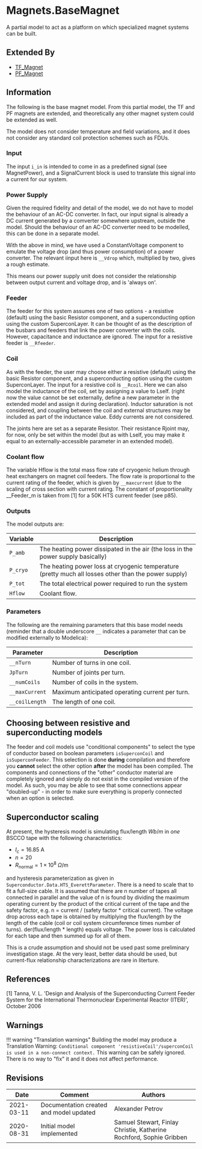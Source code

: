 # Magnets.BaseMagnet

A partial model to act as a platform on which specialized magnet systems can be built.

## Extended By

- [TF_Magnet](tfcoil.md)
- [PF_Magnet](pfcoil.md)

## Information

The following is the base magnet model. From this partial model, the TF and PF magnets are extended, and theoretically any other magnet system could be extended as well.

The model does not consider temperature and field variations, and it does not consider any standard coil protection schemes such as FDUs.

### Input
The input `i_in` is intended to come in as a predefined signal (see MagnetPower), and a SignalCurrent block is used to translate this signal into a current for our system.

### Power Supply
Given the required fidelity and detail of the model, we do not have to model the behaviour of an AC-DC converter. In fact, our input signal is already a DC current generated by a comverter somewhere upstream, outside the model. Should the behaviour of an AC-DC converter need to be modelled, this can be done in a separate model.

With the above in mind, we have used a ConstantVoltage component to emulate the voltage drop (and thus power consumption) of a power converter. The relevant iinput here is `__Vdrop` which, multiplied by two, gives a rough estimate.

This means our power supply unit does not consider the relationship between output current and voltage drop, and is 'always on'.

### Feeder
The feeder for this system assumes one of two options - a resistive (default) using the basic Resistor component, and a superconducting option using the custom SuperconLayer. It can be thought of as the description of the busbars and feeders that link the power converter with the coils. However, capacitance and inductance are ignored.
The input for a resistive feeder is `__Rfeeder`.

### Coil
As with the feeder, the user may choose either a resistive (default) using the basic Resistor component, and a superconducting option using the custom SuperconLayer. The input for a resistive coil is `__Rcoil`. 
Here we can also model the inductance of the coil, set by assigning a value to Lself. (right now the value cannot be set externally, define a new parameter in the extended model and assign it during declaration). Inductor saturation is not considered, and coupling between the coil and external structures may be included as part of the inductance value. Eddy currents are not considered.

The joints here are set as a separate Resistor. Their resistance Rjoint may, for now, only be set within the model (but as with Lself, you may make it equal to an externally-accessible parameter in an extended model).

### Coolant flow
The variable Hflow is the total mass flow rate of cryogenic helium through heat exchangers on magnet coil feeders. The flow rate is proportional to the current rating of the feeder, which is given by `__maxcurrent` (due to the scaling of cross section with current rating.
The constant of proportionality __Feeder_m is taken from [1] for a 50K HTS current feeder (see p85).

### Outputs
The model outputs are:

|**Variable**|**Description**|
|---|---|
|`P_amb`|The heating power dissipated in the air (the loss in the power supply basically)|
|`P_cryo`|The heating power loss at cryogenic temperature (pretty much all losses other than the power supply)|
|`P_tot`|The total electrical power required to run the system
|`Hflow`|Coolant flow.|

### Parameters
The following are the remaining parameters that this base model needs (reminder that a double underscore `__` indicates a parameter that can be modified externally to Modelica):

|**Parameter**|**Description**|
|---|---|
`__nTurn`|Number of turns in one coil.|
|`JpTurn`|Number of joints per turn.|
|`__numCoils`|Number of coils in the system.|
|`__maxCurrent`|Maximum anticipated operating current per turn.|
|`__coilLength`|The length of one coil.|


## Choosing between resistive and superconducting models
The feeder and coil models use "conditional components" to select the type of conductor based on boolean parameters `isSuperconCoil` and `isSuperconFeeder`. This selection is done __during__ compilation and therefore you __cannot__ select the other option __after__ the model has been compiled. The components and connections of the "other" conductor material are completely ignored and simply do not exist in the compiled version of the model. As such, you may be able to see that some connections appear "doubled-up" - in order to make sure everything is properly connected when an option is selected.

## Superconductor scaling

At present, the hysteresis model is simulating flux/length $Wb/m$ in _one_ BSCCO tape with the following characteristics:

- $I_c = 16.85\:\mathrm{A}$
- $n = 20$
- $R_{\mathrm{normal}} = 1\times10^8\:\Omega\mathrm{/m}$

and hysteresis parameterization as given in `Superconductor.Data.HTS_EverettParameter`. There is a need to scale that to fit a full-size cable.
It is assumed that there are n number of tapes all connected in parallel and the value of n is found by dividing the maximum operating current by the product of the critical current of the tape and the safety factor, e.g. n = current / (safety factor * critical current). The voltage drop across each tape is obtained by multiplying the flux/length by the length of the cable (coil or coil system circumference times number of turns). der(flux/length * length) equals voltage. The power loss is calculated for each tape and then summed up for all of them.

This is a crude assumption and should not be used past some preliminary investigation stage.  At the very least, better data should be used, but current-flux relationship characterizations are rare in literture.

## References
[1] Tanna, V. L. 'Design and Analysis of the Superconducting Current Feeder System for the International Thermonuclear Experimental Reactor (ITER)', October 2006

## Warnings
!!! warning "Translation warnings"
    Building the model may produce a Translation Warning:
    ```
    Conditional component 'resistiveCoil'/superconCoil is used in a non-connect context.
    ```
    This warning can be safely ignored. There is no way to "fix" it and it does not affect performance.

## Revisions

|**Date**|**Comment**|**Authors**|
|---|---|---|
|2021-03-11|Documentation created and model updated|Alexander Petrov|
|2020-08-31|Initial model implemented|Samuel Stewart, Finlay Christie, Katherine Rochford, Sophie Gribben|
